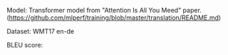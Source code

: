 Model: Transformer model from "Attention Is All You Meed" paper.(https://github.com/mlperf/training/blob/master/translation/README.md)

Dataset: WMT17 en-de

BLEU score: 
